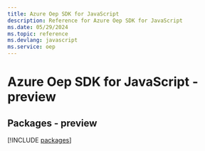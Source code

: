 ```yaml
---
title: Azure Oep SDK for JavaScript
description: Reference for Azure Oep SDK for JavaScript
ms.date: 05/29/2024
ms.topic: reference
ms.devlang: javascript
ms.service: oep
---
```

# Azure Oep SDK for JavaScript - preview
## Packages - preview
[!INCLUDE [packages](oep-index.md)]